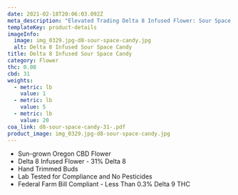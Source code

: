 ```yaml
---
date: 2021-02-18T20:06:03.092Z
meta_description: "Elevated Trading Delta 8 Infused Flower: Sour Space Candy"
templateKey: product-details
imageInfo:
  image: img_0329.jpg-d8-sour-space-candy.jpg
  alt: Delta 8 Infused Sour Space Candy
title: Delta 8 Infused Sour Space Candy
category: Flower
thc: 0.08
cbd: 31
weights:
  - metric: lb
    value: 1
  - metric: lb
    value: 5
  - metric: lb
    value: 20
coa_link: d8-sour-space-candy-31-.pdf
product_image: img_0329.jpg-d8-sour-space-candy.jpg
---
```



* Sun-grown Oregon CBD Flower
* Delta 8 Infused Flower - 31% Delta 8
* Hand Trimmed Buds
* Lab Tested for Compliance and No Pesticides
* Federal Farm Bill Compliant - Less Than 0.3% Delta 9 THC